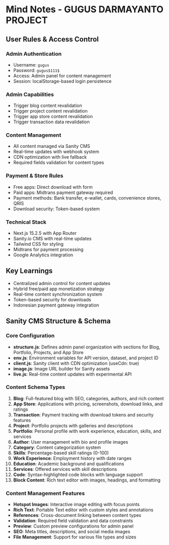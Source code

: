 # Mind Notes - GUGUS DARMAYANTO PROJECT

## User Rules & Access Control

### Admin Authentication
- Username: `gugus`
- Password: `gugus$111$`
- Access: Admin panel for content management
- Session: localStorage-based login persistence

### Admin Capabilities
- Trigger blog content revalidation
- Trigger project content revalidation  
- Trigger app store content revalidation
- Trigger transaction data revalidation

### Content Management
- All content managed via Sanity CMS
- Real-time updates with webhook system
- CDN optimization with live fallback
- Required fields validation for content types

### Payment & Store Rules
- Free apps: Direct download with form
- Paid apps: Midtrans payment gateway required
- Payment methods: Bank transfer, e-wallet, cards, convenience stores, QRIS
- Download security: Token-based system

### Technical Stack
- Next.js 15.2.5 with App Router
- Sanity.io CMS with real-time updates
- Tailwind CSS for styling
- Midtrans for payment processing
- Google Analytics integration

## Key Learnings
- Centralized admin control for content updates
- Hybrid free/paid app monetization strategy
- Real-time content synchronization system
- Token-based security for downloads
- Indonesian payment gateway integration

## Sanity CMS Structure & Schema

### Core Configuration
- **structure.js**: Defines admin panel organization with sections for Blog, Portfolio, Projects, and App Store
- **env.js**: Environment variables for API version, dataset, and project ID
- **client.js**: Sanity client with CDN optimization (useCdn: true)
- **image.js**: Image URL builder for Sanity assets
- **live.js**: Real-time content updates with experimental API

### Content Schema Types
1. **Blog**: Full-featured blog with SEO, categories, authors, and rich content
2. **App Store**: Applications with pricing, screenshots, download links, and ratings
3. **Transaction**: Payment tracking with download tokens and security features
4. **Project**: Portfolio projects with galleries and descriptions
5. **Portfolio**: Personal profile with work experience, education, skills, and services
6. **Author**: User management with bio and profile images
7. **Category**: Content categorization system
8. **Skills**: Percentage-based skill ratings (0-100)
9. **Work Experience**: Employment history with date ranges
10. **Education**: Academic background and qualifications
11. **Services**: Offered services with skill descriptions
12. **Code**: Syntax-highlighted code blocks with language support
13. **Block Content**: Rich text editor with images, headings, and formatting

### Content Management Features
- **Hotspot Images**: Interactive image editing with focus points
- **Rich Text**: Portable Text editor with custom styles and annotations
- **References**: Cross-document linking between content types
- **Validation**: Required field validation and data constraints
- **Preview**: Custom preview configurations for admin panel
- **SEO**: Meta titles, descriptions, and social media images
- **File Management**: Support for various file types and sizes 